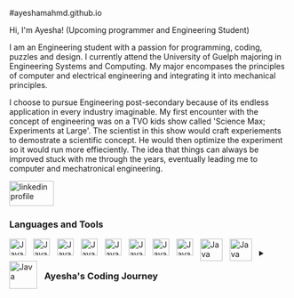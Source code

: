 #ayeshamahmd.github.io

Hi, I'm Ayesha! (Upcoming programmer and Engineering Student) 

I am an Engineering student with a passion for programming, coding, puzzles and design. I currently attend the University of Guelph majoring in Engineering Systems and Computing. My major encompases the principles of computer and electrical engineering and integrating it into mechanical principles. 

I choose to pursue Engineering post-secondary because of its endless application in every industry imaginable. My first encounter with the concept of engineering was on a TVO kids show called 'Science Max; Experiments at Large'. The scientist in this show would craft experiements to demostrate a scientific concept. He would then optimize the experiment so it would run more effieciently. The idea that things can always be improved stuck with me through the years, eventually leading me to computer and mechatronical engineering. 

<p align="left">
  <a href="https://www.linkedin.com/in/ayesha-mahmood-25689a228/">
    <img alt = "linkedin profile" title="Connect with me on LinkedIn"
    src = "https://blog.waalaxy.com/wp-content/uploads/2021/01/LinkedIn-Symbole.png" 
    width="80"
    height="45"/></a>
 
###    Languages and Tools
<link rel="stylesheet" href="https://cdn.jsdelivr.net/gh/devicons/devicon@v2.15.1/devicon.min.css"
<img align="left" alt="Java" width="30px" style="padding-right:10px;" src="https://cdn.jsdelivr.net/gh/devicons/devicon/icons/c/c-original.svg" />
<img align="left" alt="Java" width="30px" style="padding-right:10px;" src="https://cdn.jsdelivr.net/gh/devicons/devicon/icons/c/c-original.svg" />
<img align="left" alt="Java" width="30px" style="padding-right:10px;" src="https://cdn.jsdelivr.net/gh/devicons/devicon/icons/cplusplus/cplusplus-original.svg" />
<img align="left" alt="Java" width="30px" style="padding-right:10px;" src="https://cdn.jsdelivr.net/gh/devicons/devicon/icons/java/java-original.svg" />
<img align="left" alt="Java" width="30px" style="padding-right:10px;" src="https://cdn.jsdelivr.net/gh/devicons/devicon/icons/javascript/javascript-original.svg" />
<img align="left" alt="Java" width="30px" style="padding-right:10px;" src="https://cdn.jsdelivr.net/gh/devicons/devicon/icons/html5/html5-original.svg"/>
<img align="left" alt="Java" width="30px" style="padding-right:10px;" src="https://cdn.jsdelivr.net/gh/devicons/devicon/icons/css3/css3-original.svg" />
<img align="left" alt="Java" width="30px" style="padding-right:10px;" src="https://cdn.jsdelivr.net/gh/devicons/devicon/icons/github/github-original.svg" />
<img align="left" alt="Java" width="30px" style="padding-right:10px;" src="https://cdn.jsdelivr.net/gh/devicons/devicon/icons/python/python-original.svg" />
<img align="left" alt="Java" width="40px" style="padding-right:10px;" src="https://logos-world.net/wp-content/uploads/2020/12/Autocad-Logo.png"/>
<img align="left" alt="Java" width="40px" style="padding-right:10px;" src="https://cdn.freebiesupply.com/logos/large/2x/solidworks-logo-png-transparent.png"/>
<img align="left" alt="Java" width="50px" style="padding-right:10px;" src="https://1000logos.net/wp-content/uploads/2021/04/MATLAB-logo.png"/>
<br/>
         
         
         
<details> 
  <summary><h3> Ayesha's Coding Journey</h></summary>
  My coding journey had a bit of a rocky start. I tried to learn how to code on my own but quickly became overwheled on where to start. I researched on how to start learning the basics of code but everyone I came accross seemed to have their own opinions on what was the easiest, what was the most beneficial and what was most effeicient. Furthermore all guides and tutorials required some background knowlege of concepts. My lack of direction eventually lead me to Girls Who Code! Girls Who Code is a nonprofit orginization that works to increase the number of women in the computer science industry. I immeadiately signed up for their immersive summer program where I learned the basics of HTML/CSS and Java. The Girls Who Code course took time to explain the concepts and theories behind coding. It helped fill the gap most tutorials left. I further explored codign through freecodecamp.com and eventually taking coding classes at university. I am continuously working to improve my skill by creating projects and exploring new languages. 
  <br/>
  
  
